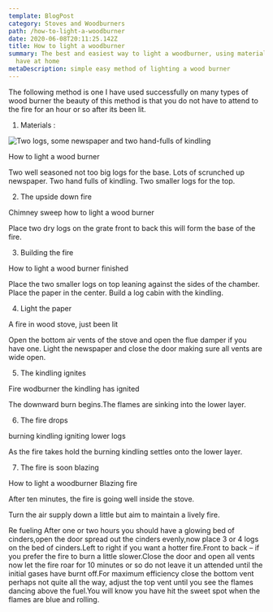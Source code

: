 ```yaml
---
template: BlogPost
category: Stoves and Woodburners
path: /how-to-light-a-woodburner
date: 2020-06-08T20:11:25.142Z
title: How to light a woodburner
summary: The best and easiest way to light a woodburner, using materials you'll
  have at home
metaDescription: simple easy method of lighting a wood burner
---
```

The following method is one I have used successfully on many types of wood burner the beauty of this method is that you do not have to attend to the fire for an hour or so after its been lit.

1. Materials :

![Two logs, some newspaper and two hand-fulls of kindling](/assets/lighting-a-wood-burner-materials.jpg "Two logs, some newspaper and two hand-fulls of kindling")



How to light a wood burner

Two well seasoned not too big logs for the base. Lots of scrunched up newspaper. Two hand fulls of kindling. Two smaller logs for the top.

2. The upside down fire

Chimney sweep how to light a wood burner

Place two dry logs on the grate front to back this will form the base of the fire.

3. Building the fire

How to light a wood burner finished

Place the two smaller logs on top leaning against the sides of the chamber. Place the paper in the center. Build a log cabin with the kindling.

4. Light the paper

A fire in wood stove, just been lit

Open the bottom air vents of the stove and open the flue damper if you have one. Light the newspaper and close the door making sure all vents are wide open.

5. The kindling ignites

Fire wodburner the kindling has ignited

The downward burn begins.The flames are sinking into the lower layer.

6. The fire drops

burning kindling igniting lower logs

As the fire takes hold the burning kindling settles onto the lower layer.

7. The fire is soon blazing

How to light a woodburner Blazing fire

After ten minutes, the fire is going well inside the stove.

Turn the air supply down a little but aim to maintain a lively fire.

Re fueling After one or two hours you should have a glowing bed of cinders,open the door spread out the cinders evenly,now place 3 or 4 logs on the bed of cinders.Left to right if you want a hotter fire.Front to back –  if you prefer the fire to burn a little slower.Close the door and open all vents now let the fire roar for 10 minutes or so do not leave it un attended until the initial gases have burnt off.For maximum efficiency close the bottom vent perhaps not quite all the way, adjust the top vent until you see the flames dancing above the fuel.You will know you have hit the sweet spot when the flames are blue and rolling.